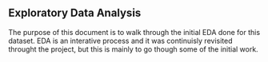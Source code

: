 ## Exploratory Data Analysis
The purpose of this document is to walk through the initial EDA done for this dataset. EDA is an interative process and it was continuisly revisited throught the project, but this is mainly to go though some of the initial work.

